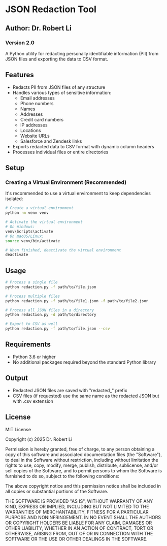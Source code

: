 # JSON Redaction Tool
## Author: Dr. Robert Li
### Version 2.0

A Python utility for redacting personally identifiable information (PII) from JSON files and exporting the data to CSV format.

## Features

- Redacts PII from JSON files of any structure
- Handles various types of sensitive information:
  - Email addresses
  - Phone numbers
  - Names
  - Addresses
  - Credit card numbers
  - IP addresses
  - Locations
  - Website URLs
  - Salesforce and Zendesk links
- Exports redacted data to CSV format with dynamic column headers
- Processes individual files or entire directories

## Setup

### Creating a Virtual Environment (Recommended)

It's recommended to use a virtual environment to keep dependencies isolated:

```bash
# Create a virtual environment
python -m venv venv

# Activate the virtual environment
# On Windows:
venv\Scripts\activate
# On macOS/Linux:
source venv/bin/activate

# When finished, deactivate the virtual environment
deactivate
```

## Usage

```bash
# Process a single file
python redaction.py -f path/to/file.json

# Process multiple files
python redaction.py -f path/to/file1.json -f path/to/file2.json

# Process all JSON files in a directory
python redaction.py -d path/to/directory

# Export to CSV as well
python redaction.py -f path/to/file.json --csv
```

## Requirements

- Python 3.6 or higher
- No additional packages required beyond the standard Python library

## Output

- Redacted JSON files are saved with "redacted_" prefix
- CSV files (if requested) use the same name as the redacted JSON but with .csv extension

## License

MIT License

Copyright (c) 2025 Dr. Robert Li

Permission is hereby granted, free of charge, to any person obtaining a copy
of this software and associated documentation files (the "Software"), to deal
in the Software without restriction, including without limitation the rights
to use, copy, modify, merge, publish, distribute, sublicense, and/or sell
copies of the Software, and to permit persons to whom the Software is
furnished to do so, subject to the following conditions:

The above copyright notice and this permission notice shall be included in all
copies or substantial portions of the Software.

THE SOFTWARE IS PROVIDED "AS IS", WITHOUT WARRANTY OF ANY KIND, EXPRESS OR
IMPLIED, INCLUDING BUT NOT LIMITED TO THE WARRANTIES OF MERCHANTABILITY,
FITNESS FOR A PARTICULAR PURPOSE AND NONINFRINGEMENT. IN NO EVENT SHALL THE
AUTHORS OR COPYRIGHT HOLDERS BE LIABLE FOR ANY CLAIM, DAMAGES OR OTHER
LIABILITY, WHETHER IN AN ACTION OF CONTRACT, TORT OR OTHERWISE, ARISING FROM,
OUT OF OR IN CONNECTION WITH THE SOFTWARE OR THE USE OR OTHER DEALINGS IN THE
SOFTWARE.